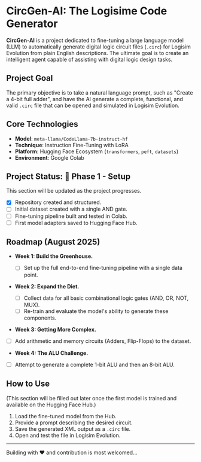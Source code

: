 # CircGen-AI: The Logisime Code Generator

**CircGen-AI** is a project dedicated to fine-tuning a large language model (LLM) to automatically generate digital logic circuit files (`.circ`) for Logisim Evolution from plain English descriptions. The ultimate goal is to create an intelligent agent capable of assisting with digital logic design tasks.

## Project Goal

The primary objective is to take a natural language prompt, such as "Create a 4-bit full adder", and have the AI generate a complete, functional, and valid `.circ` file that can be opened and simulated in Logisim Evolution.

## Core Technologies

- **Model**: `meta-llama/CodeLlama-7b-instruct-hf`
- **Technique**: Instruction Fine-Tuning with LoRA
- **Platform**: Hugging Face Ecosystem (`transformers`, `peft`, `datasets`)
- **Environment**: Google Colab

## Project Status: 🚀 Phase 1 - Setup

This section will be updated as the project progresses.

- [x] Repository created and structured.
- [ ] Initial dataset created with a single AND gate.
- [ ] Fine-tuning pipeline built and tested in Colab.
- [ ] First model adapters saved to Hugging Face Hub.

## Roadmap (August 2025)

- **Week 1: Build the Greenhouse.**

  - [ ] Set up the full end-to-end fine-tuning pipeline with a single data point.

- **Week 2: Expand the Diet.**

  - [ ] Collect data for all basic combinational logic gates (AND, OR, NOT, MUX).
  - [ ] Re-train and evaluate the model's ability to generate these components.

- **Week 3: Getting More Complex.**

- [ ] Add arithmetic and memory circuits (Adders, Flip-Flops) to the dataset.

- **Week 4: The ALU Challenge.**

- [ ] Attempt to generate a complete 1-bit ALU and then an 8-bit ALU.

## How to Use

(This section will be filled out later once the first model is trained and available on the Hugging Face Hub.)

1. Load the fine-tuned model from the Hub.
2. Provide a prompt describing the desired circuit.
3. Save the generated XML output as a `.circ` file.
4. Open and test the file in Logisim Evolution.

---
Building with ❤️ and contribution is most welcomed...
